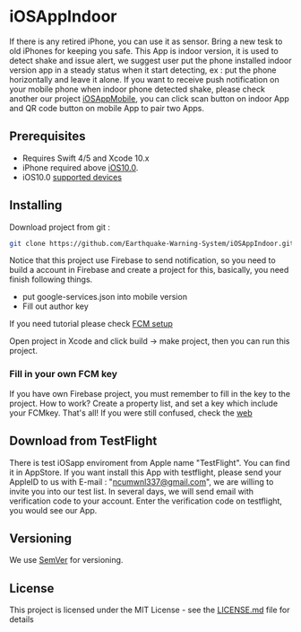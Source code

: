 # iOSAppIndoor

If there is any retired iPhone, you can use it as sensor.  Bring a new tesk to old iPhones for keeping you safe.
This App is indoor version, it is used to detect shake and issue alert, we suggest user put the phone installed  indoor version app in a steady status when it start detecting, ex : put the phone horizontally and leave it alone.
If you want to receive push notification on your mobile phone when indoor phone detected shake, please check  another our project [iOSAppMobile](https://mwnlgit.ce.ncu.edu.tw/EarthquakeWarningSystem/iOSAppMoblie), you can click scan button on indoor App and QR code button on mobile App to pair two Apps.

## Prerequisites

* Requires Swift 4/5 and Xcode 10.x
* iPhone required above [iOS10.0](https://support.apple.com/en-us/HT208011).
* iOS10.0 [supported devices](https://en.wikipedia.org/wiki/IOS_10#Supported_devices)

## Installing

Download project from git :
```sh
git clone https://github.com/Earthquake-Warning-System/iOSAppIndoor.git
```
Notice that this project use Firebase to send notification, so you need to build a account in Firebase and create a project for this, basically, you need finish following things.
* put google-services.json into mobile version
* Fill out author key

If you need tutorial please check  [FCM setup](https://firebase.google.com/docs/ios/setup)

Open project in Xcode and click build  → make project, then you can run this project.

### Fill in your own FCM key

If you have own Firebase project, you must remember to fill in the key to the project. How to work? Create a property list, and set a key which include your FCMkey. That's all!
If you were still confused, check the [web](https://dev.iachieved.it/iachievedit/using-property-lists-for-api-keys-in-swift-applications/)

## Download from TestFlight
There is test iOSapp enviroment from Apple name "TestFlight". You can find it in AppStore.
If you want install this App with testflight, please send your AppleID to us with E-mail : "ncumwnl337@gmail.com", we are willing to invite you into our test list. In several days, we will send email with verification code to your account. Enter the verification code on testflight, you would see our App.

## Versioning

We use [SemVer](http://semver.org/) for versioning.

## License

This project is licensed under the MIT License - see the [LICENSE.md](LICENSE.md) file for details

